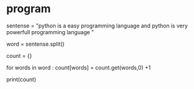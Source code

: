  <!-- The sentence is stored in a variable named sentense.

The .split() function is used to break the sentence into a list of words using spaces.

An empty dictionary count is created to store word frequencies.

A for loop is used to go through each word in the list.

Inside the loop, the get() method is used to safely retrieve the current count of each word (defaulting to 0 if the word is not found).

The count of each word is then incremented by 1.

After the loop finishes, the dictionary count contains all words as keys and their number of occurrences as values.

Finally, the print(count) statement displays the word count dictionary.  -->


# program 

sentense = "python is a easy programming language and python is very powerfull programming language "

word = sentense.split() 

count = {}

for words in word :
    count[words] = count.get(words,0) +1

print(count)